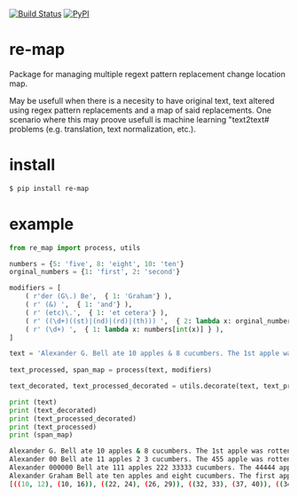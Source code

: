[![Build Status](https://travis-ci.org/aleksas/re-map.svg?branch=master)](https://travis-ci.org/aleksas/re-map)
[![PyPI](https://img.shields.io/pypi/v/re-map?color=success)](https://pypi.org/project/re-map/)

# re-map

Package for managing multiple regext pattern replacement change location map.


May be usefull when there is a necesity to have original text, text altered using regex pattern replacements and a map of said replacements.
One scenario where this may proove usefull is machine learning "text2text# problems (e.g. translation, text normalization, etc.).

# install

```bash
$ pip install re-map
```

# example

```python
from re_map import process, utils

numbers = {5: 'five', 8: 'eight', 10: 'ten'}
orginal_numbers = {1: 'first', 2: 'second'}

modifiers = [
    ( r'der (G\.) Be',  { 1: 'Graham'} ),
    ( r' (&) ',  { 1: 'and'} ),
    ( r' (etc)\.',  { 1: 'et cetera'} ),
    ( r' ((\d+)((st)|(nd)|(rd)|(th))) ',  { 2: lambda x: orginal_numbers[int(x)], 3: '' } ),
    ( r' (\d+) ',  { 1: lambda x: numbers[int(x)] } ),
]

text = 'Alexander G. Bell ate 10 apples & 8 cucumbers. The 1st apple was rotten, the 2nd was too, also the third, fourth etc.'
        
text_processed, span_map = process(text, modifiers)

text_decorated, text_processed_decorated = utils.decorate(text, text_processed, span_map)

print (text)
print (text_decorated)
print (text_processed_decorated)
print (text_processed)
print (span_map)
```

```bash
Alexander G. Bell ate 10 apples & 8 cucumbers. The 1st apple was rotten, the 2nd was too, also the third, fourth etc.
Alexander 00 Bell ate 11 apples 2 3 cucumbers. The 455 apple was rotten, the 677 was too, also the third, fourth 888.
Alexander 000000 Bell ate 111 apples 222 33333 cucumbers. The 44444 apple was rotten, the 666666 was too, also the third, fourth 888888888.
Alexander Graham Bell ate ten apples and eight cucumbers. The first apple was rotten, the second was too, also the third, fourth et cetera.
[((10, 12), (10, 16)), ((22, 24), (26, 29)), ((32, 33), (37, 40)), ((34, 35), (41, 46)), ((51, 52), (62, 67)), ((52, 54), (67, 67)), ((77, 78), (90, 96)), ((78, 80), (96, 96)), ((113, 116), (129, 138))]
```
